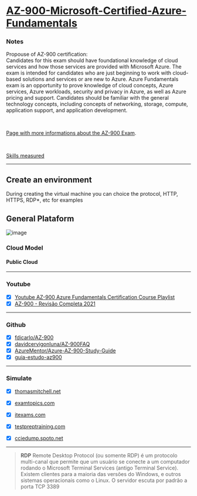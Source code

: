 # [AZ-900-Microsoft-Certified-Azure-Fundamentals](https://docs.microsoft.com/en-us/learn/certifications/exams/az-900)

### Notes


Propouse of AZ-900 certification:  
Candidates for this exam should have foundational knowledge of cloud services and how those services are provided with Microsoft Azure. The exam is intended for candidates who are just beginning to work with cloud-based solutions and services or are new to Azure.
Azure Fundamentals exam is an opportunity to prove knowledge of cloud concepts, Azure services, Azure workloads, security and privacy in Azure, as well as Azure pricing and support. Candidates should be familiar with the general technology concepts, including concepts of networking, storage, compute, application support, and application development.

<br>

[Page with more informations about the AZ-900 Exam](https://docs.microsoft.com/en-us/learn/certifications/exams/az-900).

<br>

[Skills measured](https://query.prod.cms.rt.microsoft.com/cms/api/am/binary/RE3VwUY)

___

## Create an environment
During creating the virtual machine you can choice the protocol, HTTP, HTTPS, RDP*, etc for examples

## General Plataform

![image](https://user-images.githubusercontent.com/12099889/170839653-4adb7737-f8f1-49fe-8e7b-a7af62d3ad00.png)


### Cloud Model

#### Public Cloud

___

### Youtube

- [x] [Youtube AZ-900 Azure Fundamentals Certification Course Playlist](https://www.youtube.com/playlist?list=PLlVtbbG169nED0_vMEniWBQjSoxTsBYS3)
- [x] [AZ-900 - Revisão Completa 2021](https://www.youtube.com/watch?v=DlfDKhFb1XU&t=3356s)

___

### Github

- [x] [fdicarlo/AZ-900](https://github.com/fdicarlo/AZ-900)
- [x] [davidcervigonluna/AZ-900FAQ](https://github.com/davidcervigonluna/AZ-900FAQ)
- [x] [AzureMentor/Azure-AZ-900-Study-Guide](https://github.com/AzureMentor/Azure-AZ-900-Study-Guide)
- [x] [guia-estudo-az900](https://github.com/ricmmartins/guia-estudo-az900)

____

### Simulate

- [x] [thomasmitchell.net](https://thomasmitchell.net/az-900-mock-exam/)
- [x] [examtopics.com](https://www.examtopics.com/exams/microsoft/az-900/view/2/)
- [x] [itexams.com](https://www.itexams.com/exam/AZ-900)
- [x] [testpreptraining.com](https://www.testpreptraining.com/microsoft-azure-fundamentals-az-900-free-practice-test)
- [x] [cciedump.spoto.net](https://cciedump.spoto.net/online/exam.php?microsoft-az-900)


____


>**RDP** Remote Desktop Protocol (ou somente RDP) é um protocolo multi-canal que permite que um usuário se conecte a um computador rodando o Microsoft Terminal Services (antigo Terminal Service). Existem clientes para a maioria das versões do Windows, e outros sistemas operacionais como o Linux. O servidor escuta por padrão a porta TCP 3389
